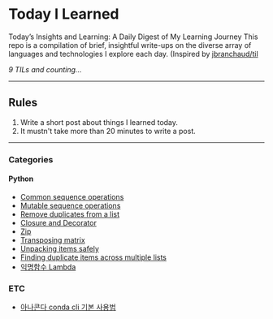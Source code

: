 # Today I Learned

Today’s Insights and Learning: A Daily Digest of My Learning Journey
This repo is a compilation of brief, insightful write-ups on the diverse array of languages and technologies I explore each day.
(Inspired by [jbranchaud/til](https://github.com/jbranchaud/til)

*9 TILs and counting...*

---

## Rules

1. Write a short post about things I learned today.
2. It mustn't take more than 20 minutes to write a post.

---

### Categories

#### Python

- [Common sequence operations](python/common-sequence-operations.md)
- [Mutable sequence operations](python/mutable-sequence-operations.md)
- [Remove duplicates from a list](python/remove-duplicates.md)
- [Closure and Decorator](python/closure.md)
- [Zip](python/zip.md)
- [Transposing matrix](python/transpose-matrix.md)
- [Unpacking items safely](python/safe-unpacking.md)
- [Finding duplicate items across multiple lists](python/find-duplicates-in-lists.md)
- [익명함수 Lambda](python/anonymous-function.md)

### ETC

- [아나콘다 conda cli 기본 사용법](etc/anaconda-cli.md)
